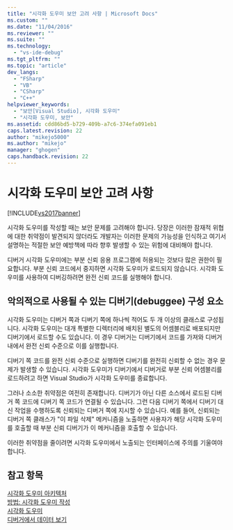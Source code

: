 ```yaml
---
title: "시각화 도우미 보안 고려 사항 | Microsoft Docs"
ms.custom: ""
ms.date: "11/04/2016"
ms.reviewer: ""
ms.suite: ""
ms.technology: 
  - "vs-ide-debug"
ms.tgt_pltfrm: ""
ms.topic: "article"
dev_langs: 
  - "FSharp"
  - "VB"
  - "CSharp"
  - "C++"
helpviewer_keywords: 
  - "보안[Visual Studio], 시각화 도우미"
  - "시각화 도우미, 보안"
ms.assetid: cdd86bd5-b729-409b-a7c6-374efa091eb1
caps.latest.revision: 22
author: "mikejo5000"
ms.author: "mikejo"
manager: "ghogen"
caps.handback.revision: 22
---
```

# 시각화 도우미 보안 고려 사항
[!INCLUDE[vs2017banner](../code-quality/includes/vs2017banner.md)]

시각화 도우미를 작성할 때는 보안 문제를 고려해야 합니다.  당장은 이러한 잠재적 위협에 대한 취약점이 발견되지 않더라도 개발자는 이러한 문제의 가능성을 인식하고 여기서 설명하는 적절한 보안 예방책에 따라 향후 발생할 수 있는 위험에 대비해야 합니다.  
  
 디버거 시각화 도우미에는 부분 신뢰 응용 프로그램에 허용되는 것보다 많은 권한이 필요합니다.  부분 신뢰 코드에서 중지하면 시각화 도우미가 로드되지 않습니다.  시각화 도우미를 사용하여 디버깅하려면 완전 신뢰 코드를 실행해야 합니다.  
  
## 악의적으로 사용될 수 있는 디버기\(debuggee\) 구성 요소  
 시각화 도우미는 디버거 쪽과 디버기 쪽에 하나씩 적어도 두 개 이상의 클래스로 구성됩니다.  시각화 도우미는 대개 특별한 디렉터리에 배치된 별도의 어셈블리로 배포되지만 디버기에서 로드할 수도 있습니다.  이 경우 디버거는 디버기에서 코드를 가져와 디버거 내에서 완전 신뢰 수준으로 이를 실행합니다.  
  
 디버기 쪽 코드를 완전 신뢰 수준으로 실행하면 디버기를 완전히 신뢰할 수 없는 경우 문제가 발생할 수 있습니다.  시각화 도우미가 디버기에서 디버거로 부분 신뢰 어셈블리를 로드하려고 하면 Visual Studio가 시각화 도우미를 종료합니다.  
  
 그러나 소소한 취약점은 여전히 존재합니다.  디버기가 아닌 다른 소스에서 로드된 디버거 쪽 코드에 디버기 쪽 코드가 연결될 수 있습니다.  그런 다음 디버기 쪽에서 디버기 대신 작업을 수행하도록 신뢰되는 디버거 쪽에 지시할 수 있습니다.  예를 들어, 신뢰되는 디버거 쪽 클래스가 "이 파일 삭제" 메커니즘을 노출하면 사용자가 해당 시각화 도우미를 호출할 때 부분 신뢰 디버기가 이 메커니즘을 호출할 수 있습니다.  
  
 이러한 취약점을 줄이려면 시각화 도우미에서 노출되는 인터페이스에 주의를 기울여야 합니다.  
  
## 참고 항목  
 [시각화 도우미 아키텍처](../debugger/visualizer-architecture.md)   
 [방법: 시각화 도우미 작성](../debugger/how-to-write-a-visualizer.md)   
 [시각화 도우미](../debugger/create-custom-visualizers-of-data.md)   
 [디버거에서 데이터 보기](../debugger/viewing-data-in-the-debugger.md)